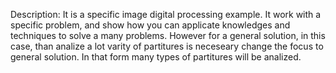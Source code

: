 Description:
  It is a specific image digital processing example. It work with a specific problem, and show how you can applicate knowledges and techniques to solve a many problems. However for a general solution, in this case, than analize a lot varity of partitures is neceseary change the focus to general solution. In that form many types of partitures will be analized.
